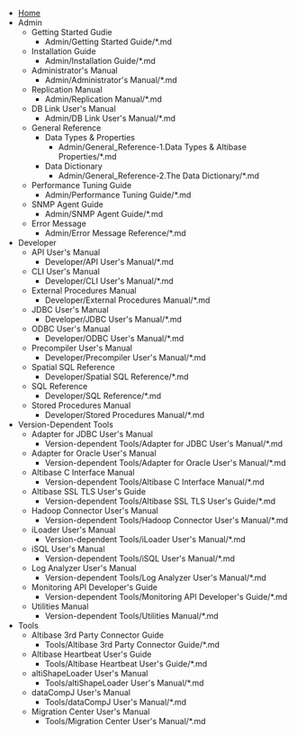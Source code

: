 - [Home](index.md)
- Admin
    - Getting Started Gudie
        - Admin/Getting Started Guide/*.md
    - Installation Guide
        - Admin/Installation Guide/*.md
    - Administrator's Manual
        - Admin/Administrator's Manual/*.md   
    - Replication Manual
        - Admin/Replication Manual/*.md
    - DB Link User's Manual
        - Admin/DB Link User's Manual/*.md
    - General Reference
        - Data Types & Properties
            - Admin/General_Reference-1.Data Types & Altibase Properties/*.md
        - Data Dictionary
            - Admin/General_Reference-2.The Data Dictionary/*.md
    - Performance Tuning Guide
        - Admin/Performance Tuning Guide/*.md
    - SNMP Agent Guide
        - Admin/SNMP Agent Guide/*.md
    - Error Message
        - Admin/Error Message Reference/*.md
- Developer
    - API User's Manual
        - Developer/API User's Manual/*.md
    - CLI User's Manual
        - Developer/CLI User's Manual/*.md
    - External Procedures Manual
        - Developer/External Procedures Manual/*.md
    - JDBC User's Manual
        - Developer/JDBC User's Manual/*.md
    - ODBC User's Manual
        - Developer/ODBC User's Manual/*.md
    - Precompiler User's Manual
        - Developer/Precompiler User's Manual/*.md
    - Spatial SQL Reference
        - Developer/Spatial SQL Reference/*.md
    - SQL Reference
        - Developer/SQL Reference/*.md
    - Stored Procedures Manual
        - Developer/Stored Procedures Manual/*.md
- Version-Dependent Tools
    - Adapter for JDBC User's Manual 
        - Version-dependent Tools/Adapter for JDBC User's Manual/*.md
    - Adapter for Oracle User's Manual
        - Version-dependent Tools/Adapter for Oracle User's Manual/*.md
    - Altibase C Interface Manual
        - Version-dependent Tools/Altibase C Interface Manual/*.md
    - Altibase SSL TLS User's Guide
        - Version-dependent Tools/Altibase SSL TLS User's Guide/*.md
    - Hadoop Connector User's Manual
        - Version-dependent Tools/Hadoop Connector User's Manual/*.md
    - iLoader User's Manual
        - Version-dependent Tools/iLoader User's Manual/*.md
    - iSQL User's Manual
        - Version-dependent Tools/iSQL User's Manual/*.md
    - Log Analyzer User's Manual
        - Version-dependent Tools/Log Analyzer User's Manual/*.md
    - Monitoring API Developer's Guide
        - Version-dependent Tools/Monitoring API Developer's Guide/*.md
    - Utilities Manual
        - Version-dependent Tools/Utilities Manual/*.md
- Tools
    - Altibase 3rd Party Connector Guide
        - Tools/Altibase 3rd Party Connector Guide/*.md
    - Altibase Heartbeat User's Guide
        - Tools/Altibase Heartbeat User's Guide/*.md
    - altiShapeLoader User's Manual
        - Tools/altiShapeLoader User's Manual/*.md
    - dataCompJ User's Manual
        - Tools/dataCompJ User's Manual/*.md
    - Migration Center User's Manual
        - Tools/Migration Center User's Manual/*.md
